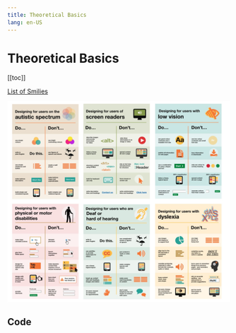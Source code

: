 ```yaml
---
title: Theoretical Basics
lang: en-US
---
```


# Theoretical Basics

[[toc]]

[List of Smilies](https://github.com/markdown-it/markdown-it-emoji/blob/master/lib/data/full.json)

![Accessibility](assets/images/accessibility/ux-a11y-rules.jpg)

## Code
